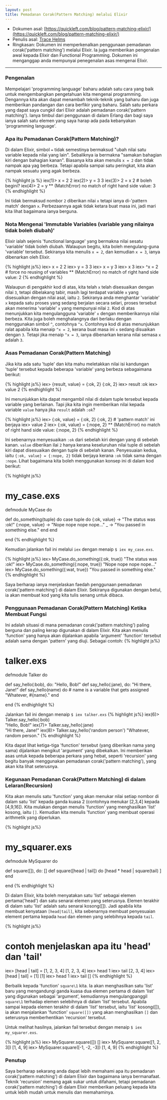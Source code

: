 ```yaml
---
layout: post
title: Pemadanan Corak(Pattern Matching) melalui Elixir
---
```


- Dokumen asal: [https://quickleft.com/blog/pattern-matching-elixir/](https://quickleft.com/blog/pattern-matching-elixir/)
- Penulis asal: [Trace Helms](https://quickleft.com/blog/author/thelms/)
- Ringkasan: Dokumen ini memperkenalkan penggunaan pemadanan corak('pattern matching') melalui Elixir. Ia juga memberikan pengenalan awal kepada Elixir dan Functional Programming.  Dokumen ini menganggap anda mempunyai penegenalan asas mengenai Elixir.

---

### Pengenalan

Mempelajari 'programming language' baharu adalah satu cara yang baik untuk mengembangkan pengetahuan kita mengenai programming.  Dengannya kita akan dapat menambah teknik-teknik yang baharu dan juga memberikan pandangan dan cara berfikir yang baharu. Salah satu perkara yang dapat saya cungkil dari Elixir adalah pemadanan corak('pattern matching').  Ianya timbul dari penggunaan di dalam Erlang dan bagi saya ianya salah satu elemen yang saya harap ada pada kebanyakan 'programming language'.

### Apa itu Pemadanan Corak(Pattern Matching)?

Di dalam Elixir, simbol `=` tidak semestinya bermaksud "ubah nilai satu variable kepada nilai yang lain".  Sebaliknya ia bermakna "samakan bahagian kiri dengan bahagian kanan".  Biasanya kita akan menulis `x = 2` dan tidak nampak apa yag berbeza.  Tetapi apabila sampai satu peringkat, kita akan nampak sesuatu yang agak berbeza.

{% highlight js %}
iex(1)> x = 2
2
iex(2)> y = 3
3
iex(3)> 2 = x
2 # boleh begini?
iex(4)> 2 = y
** (MatchError) no match of right hand side value: 3
{% endhighlight %}

Ini tidak bermaksud nombor `2` diberikan nilai `x` tetapi ianya di-'pattern match' dengan `x`.  Perbezaannya agak tidak ketara buat masa ini, jadi mari kita lihat bagaimana ianya berguna.

### Nota Mengenai 'Immutable Variables (variable yang nilainya tidak boleh diubah)'

Elixir ialah sejenis 'functional language' yang bermakna nilai sesatu 'variable' tidak boleh diubah.  Walaupun begitu, kita boleh mengulang-guna 'variable' tersebut.  Sekiranya kita menulis `x = 2`, dan kemudian `x = 3`, ianya dibenarkan oleh Elixir.

{% highlight js%} 
iex> x = 2
2
iex> y = 3
3
iex> x = y
3
iex> x
3
iex> ^x = 2 # force no reusing of variables
** (MatchError) no match of right hand side value: 2
{% endhighlight %}

Walaupun di pengakhir kod di atas, kita telah `x` telah disesuaikan dengan nilai `3`, tetapi dibelakang tabir, masih lagi terdapat variable `x` yang disesuaikan dengan nilai asal, iaitu `2`.  Sekiranya anda menghantar 'variable' `x` kepada satu proses yang sedang berjalan secara selari, proses tersebut akan menerima 'variable' `x` yang mempunyai nilai `2`.  Kod di atas menunjukkan kita mengulangguna 'variable' `x` dengan memberikannya nilai berbeza.  Kita juga boleh menghalangnya dari berlaku dengan menggunakan simbol `^`, contohnya `^x`.  Contohnya kod di atas menunjukkan ralat apabila kita menaip `^x = 2`, kerana buat masa ini `x` sedang disuaikan dengan `3`.  Tetapi jika menaip `^x = 3`, ianya dibenarkan kerana nilai semasa `x` adalah `3`.  

### Asas Pemadanan Corak(Pattern Matching)

Jika kita ada satu 'tuple' dan kita mahu meletakkan nilai isi kandungan 'tuple' tersebut kepada beberapa 'variable' yang berbeza sebagaimana berikut:

{% highlight js%} 
iex> {result, value} = {:ok, 2}
{:ok, 2}
iex> result
:ok
iex> value
2
{% endhighlight %}

Ini menunjukkan kita dapat mengambil nilai di dalam tuple tersebut kepada variable yang berlainan.
Tapi jika kita ingin memberikan nilai kepada variable `value` hanya jika `result` adalah `:ok`?

{% highlight js%} 
iex> {:ok, value} = {:ok, 2}
{:ok, 2} # 'pattern match' ini berjaya
iex> value
2
iex> {:ok, value} = {:nope, 2}
** (MatchError) no match of right hand side value: {:nope, 2}
{% endhighlight %}

Ini sebenarnya menyesuaikan `:ok` dari sebelah kiri dengan yang di sebelah kanan. `value` diberikan ilai `2` hanya kerana keseluruhan nilai tuple di sebelah kiri dapat disesuaikan dengan tuple di sebelah kanan. Penyesuaian kedua, iaitu `{:ok, value} = {:nope, 2}` tidak berjaya kerana `:ok` tidak sama dengan `:nope`.  Lihat bagaimana kita boleh menggunakan konsep ini di dalam kod berikut:

{% highlight js%} 
# my_case.exs
defmodule MyCase do

  def do_something(tuple) do
    case tuple do
      {:ok, value} ->
        "The status was :ok!"
      {:nope, value} ->
        "Nope nope nope nope..."
      _ ->
        "You passed in something else."
    end
  end

end
{% endhighlight %}

Kemudian jalankan fail ini melalui `iex` dengan menaip `$ iex my_case.exs`.

{% highlight js%} 
iex> MyCase.do_something({:ok, true})
"The status was :ok!"
iex> MyCase.do_something({:nope, true})
"Nope nope nope nope..."
iex> MyCase.do_something({:wat, true})
"You passed in something else."
{% endhighlight %}

Saya berharap ianya menjelaskan faedah penggunaan pemadanan corak('pattern matching') di dalam Elixir.  Sekiranya digunakan dengan betul, ia akan membuat kod yang kita tulis senang untuk dibaca.

### Penggunaan Pemadanan Corak(Pattern Matching) Ketika Membuat Fungsi

Ini adalah situasi di mana pemadanan corak('pattern matching') paling berguna dan paling kerap digunakan di dalam Elixir.  Kita akan menulis 'function' yang hanya akan dijalankan apabila 'argument' 'function' tersebut adalah sama dengan 'pattern' yang diuji. Sebagai contoh:
{% highlight js%} 
# talker.exs
defmodule Talker do

  def say_hello(:bob), do: "Hello, Bob!"
  def say_hello(:jane), do: "Hi there, Jane!"
  def say_hello(name) do # name is a variable that gets assigned
    "Whatever, #{name}."
  end

end
{% endhighlight %}

Jalankan fail ini dengan menaip `$ iex talker.exs`
{% highlight js%} 
iex(6)> Talker.say_hello(:bob)           
"Hello, Bob!"
iex(7)> Talker.say_hello(:jane)          
"Hi there, Jane!"
iex(8)> Talker.say_hello('random person')
"Whatever, random person."
{% endhighlight %}

Kita dapat lihat ketiga-tiga 'function' tersebut (yang diberikan nama yang sama) dijalankan mengikut 'argument' yang dibekalkan.  Ini memberikan asas untuk kepada beberapa perkara yang hebat, seperti 'recursion' yang begitu banyak menggunakan pemadanan corak('pattern matching'), yang akan kita lihat seterusnya.

### Kegunaan Pemadanan Corak(Pattern Matching) di dalam Lelaran(Recursion)

Kita akan menulis satu 'function' yang akan menukar nilai setiap nombor di dalam satu 'list' kepada ganda kuasa 2 (contohnya menukar [2,3,4] kepada [4,9,16]). Kita mulakan dengan menulis 'function' yang menghasilkan 'list' kosong, iaitu `[]`.  Kemudian kita menulis 'function' yang membuat operasi arithmetik yang diperlukan. 

{% highlight js%} 
# my_squarer.exs
defmodule MySquarer do

  def square([]), do: []
  def square([head | tail]) do
    [head * head | square(tail) ]
  end

end
{% endhighlight %}

Di dalam Elixir, kita boleh menyatakan satu 'list' sebagai elemen pertama('head') dan satu senarai elemen yang seterusnya. Elemen terakhir di dalam satu 'list' adalah satu senarai kosong([]).  Jadi apabila kita membuat kenyataan `[head|tail]`, kita sebenarnya membuat penyesuaian element pertama kepada `head` dan elemen yang selebihnya kepada `tail`.

{% highlight js%} 
# contoh menjelaskan apa itu 'head' dan 'tail'
iex> [head | tail] = [1, 2, 3, 4]
[1, 2, 3, 4]
iex> head
1
iex> tail
[2, 3, 4]
iex> [head | tail] = [1]
[1]
iex> head
1
iex> tail
[] 
{% endhighlight %}

Berbalik kepada 'function' `square\1` kita. Ia akan menghasilkan satu 'list' baru yang mengandungi ganda kuasa dua elemen pertama di dalam 'list' yang digunakan sebagai 'argument', kemudiannya mengulangpanggil `square\1` terhadap elemen selebihnya di dalam 'list' tersebut.  Apabila sampai kepada elemen terakhir di dalam 'list' tersebut, iaitu 'list' kosong([]), ia akan menjalankan 'function' `square([])` yang akan menghasilkan `[]` dan seterusnya memberhentikan 'recursion' tersebut.

Untuk melihat hasilnya, jalankan fail tersebut dengan menaip `$ iex my_squarer.exs`.

{% highlight js%} 
iex> MySquarer.square([])
[]
iex> MySquarer.square([1, 2, 3])
[1, 4, 9]
iex> MySquarer.square([-1, -2, -3])
[1, 4, 9]
{% endhighlight %}

### Penutup
Saya berharap sekarang anda dapat lebih memahami apa itu pemadanan corak('pattern matching') di dalam Elixir dan bagaimana ianya bermanafaat. Teknik 'recursion' memang agak sukar untuk difahami, tetapi pemadanan corak('pattern matching') di dalam Elixir memberikan peluang kepada kita untuk lebih mudah untuk menulis dan memahaminya. 


